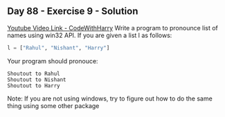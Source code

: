 ## Day 88 - Exercise 9 - Solution

[Youtube Video Link - CodeWithHarry](https://youtu.be/C9VP-56RXNM)
Write a program to pronounce list of names using win32 API.
If you are given a list l as follows:

```python
l = ["Rahul", "Nishant", "Harry"]
```

Your program should pronouce:

```
Shoutout to Rahul
Shoutout to Nishant
Shoutout to Harry
```

Note: If you are not using windows, try to figure out how to do the same thing using some other package
